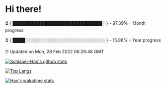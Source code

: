 # Hi there!

⏳ { █████████████████████████████░ } - 97.39% - Month progress

⏳ { ████░░░░░░░░░░░░░░░░░░░░░░░░░░ } - 15.96% - Year progress

⏰ Updated on Mon, 28 Feb 2022 06:26:48 GMT


[![Schlauer-Hax's github stats](https://github-readme-stats.vercel.app/api?username=Schlauer-Hax&show_icons=true&theme=dark&count_private=true)](https://github.com/Schlauer-Hax)


[![Top Langs](https://github-readme-stats.vercel.app/api/top-langs/?username=Schlauer-Hax&layout=compact&theme=dark)](https://github.com/Schlauer-Hax?tab=repositories)


[![Hax's wakatime stats](https://github-readme-stats.vercel.app/api/wakatime?username=Hax&theme=dark)](https://wakatime.com/@Hax)

